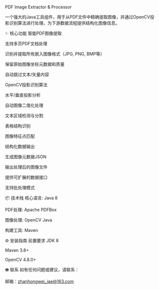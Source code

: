 PDF Image Extractor & Processor

一个强大的Java工具组件，用于从PDF文件中精确提取图像，并通过OpenCV投影识别算法进行处理，为下游数据流程提供结构化图像信息。

✨ 核心功能
智能PDF图像提取

支持多页PDF文档处理

识别并提取所有嵌入图像格式（JPG, PNG, BMP等）

保留原始图像坐标元数据和质量

自动跳过文本/矢量内容

OpenCV投影识别算法

水平/垂直投影分析

自动图像二值化处理

文本区域检测与分割

表格结构识别

图像特征点匹配

结构化数据输出

生成图像元数据JSON

输出处理后的图像文件

提供可扩展的数据接口

支持批处理模式

📦 技术栈
核心语言: Java 8

PDF处理: Apache PDFBox

图像处理: OpenCV Java

构建工具: Maven


⚙️ 安装指南
前置要求
JDK 8

Maven 3.8+

OpenCV 4.8.0+

☎️ 联系
如有任何问题或建议，请联系：

邮箱：zhanhongwei_jae@163.com

